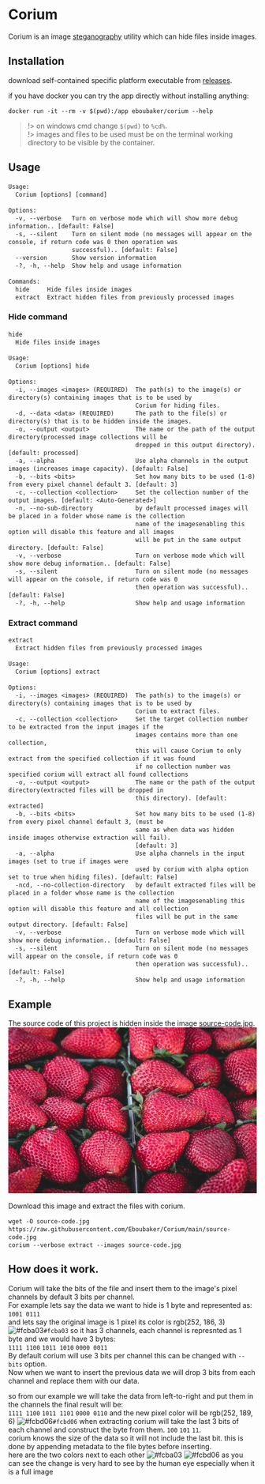 ﻿# Corium
Corium is an image [steganography](https://en.wikipedia.org/wiki/Steganography) utility which can hide files inside
images.

## Installation

download self-contained specific platform executable from [releases](https://github.com/Eboubaker/Corium/releases).

if you have docker you can try the app directly without installing anything:
```
docker run -it --rm -v $(pwd):/app eboubaker/corium --help
```
> !> on windows cmd change `$(pwd)` to `%cd%`.  
> !> images and files to be used must be on the terminal working directory to be visible by the container.
## Usage

```
Usage:
  Corium [options] [command]

Options:
  -v, --verbose   Turn on verbose mode which will show more debug information.. [default: False]
  -s, --silent    Turn on silent mode (no messages will appear on the console, if return code was 0 then operation was
                  successful).. [default: False]
  --version       Show version information
  -?, -h, --help  Show help and usage information

Commands:
  hide     Hide files inside images
  extract  Extract hidden files from previously processed images
```

### Hide command

```
hide
  Hide files inside images

Usage:
  Corium [options] hide

Options:
  -i, --images <images> (REQUIRED)  The path(s) to the image(s) or directory(s) containing images that is to be used by
                                    Corium for hiding files.
  -d, --data <data> (REQUIRED)      The path to the file(s) or directory(s) that is to be hidden inside the images.
  -o, --output <output>             The name or the path of the output directory(processed image collections will be
                                    dropped in this output directory). [default: processed]
  -a, --alpha                       Use alpha channels in the output images (increases image capacity). [default: False]
  -b, --bits <bits>                 Set how many bits to be used (1-8) from every pixel channel default 3. [default: 3]
  -c, --collection <collection>     Set the collection number of the output images. [default: <Auto-Generated>]
  -n, --no-sub-directory            by default processed images will be placed in a folder whose name is the collection
                                    name of the imagesenabling this option will disable this feature and all images
                                    will be put in the same output directory. [default: False]
  -v, --verbose                     Turn on verbose mode which will show more debug information.. [default: False]
  -s, --silent                      Turn on silent mode (no messages will appear on the console, if return code was 0
                                    then operation was successful).. [default: False]
  -?, -h, --help                    Show help and usage information

```

### Extract command

```
extract
  Extract hidden files from previously processed images

Usage:
  Corium [options] extract

Options:
  -i, --images <images> (REQUIRED)  The path(s) to the image(s) or directory(s) containing images that is to be used by
                                    Corium to extract files.
  -c, --collection <collection>     Set the target collection number to be extracted from the input images if the
                                    images contains more than one collection,
                                    this will cause Corium to only extract from the specified collection if it was found
                                    if no collection number was specified corium will extract all found collections
  -o, --output <output>             The name or the path of the output directory(extracted files will be dropped in
                                    this directory). [default: extracted]
  -b, --bits <bits>                 Set how many bits to be used (1-8) from every pixel channel default 3, (must be
                                    same as when data was hidden inside images otherwise extraction will fail).
                                    [default: 3]
  -a, --alpha                       Use alpha channels in the input images (set to true if images were
                                    used by corium with alpha option set to true when hiding files). [default: False]
  -ncd, --no-collection-directory   by default extracted files will be placed in a folder whose name is the collection
                                    name of the imagesenabling this option will disable this feature and all collection
                                    files will be put in the same output directory. [default: False]
  -v, --verbose                     Turn on verbose mode which will show more debug information.. [default: False]
  -s, --silent                      Turn on silent mode (no messages will appear on the console, if return code was 0
                                    then operation was successful).. [default: False]
  -?, -h, --help                    Show help and usage information

```

## Example

The source code of this project is hidden inside the
image [source-code.jpg](https://raw.githubusercontent.com/Eboubaker/Corium/main/source-code.jpg).
![source-code](https://raw.githubusercontent.com/Eboubaker/Corium/main/source-code.jpg)

Download this image and extract the files with corium.

```
wget -O source-code.jpg https://raw.githubusercontent.com/Eboubaker/Corium/main/source-code.jpg
corium --verbose extract --images source-code.jpg
```

## How does it work.
Corium will take the bits of the file and insert them to the image's pixel channels by default 3 bits per channel.  
For example lets say the data we want to hide is 1 byte and represented as:   
`1001 0111`   
and lets say the original image is 1 pixel its color is rgb(252, 186, 3) ![#fcba03](https://img.shields.io/static/v1?label=&color=fcba03&message=+)`#fcba03` so it has 3 channels, each channel is represnted as 1 byte and we would have 3 bytes:  
`1111 1100` `1011 1010` `0000 0011`  
By default corium will use 3 bits per channel this can be changed with `--bits` option.  
Now when we want to insert the previous data we will drop 3 bits from each channel and replace them with our data.

so from our example we will take the data from left-to-right and put them in the channels the final result will be:   
`1111 1100` `1011 1101` `0000 0110` and the new pixel color will be rgb(252, 189, 6) ![#fcbd06](https://img.shields.io/static/v1?label=&color=fcbd06&message=+)`#fcbd06`
when extracting corium will take the last 3 bits of each channel and construct the byte from them. `100` `101` `11`.  
corium knows the size of the data so it will not include the last bit. this is done by appending metadata to the file bytes before inserting.  
here are the two colors next to each other ![#fcba03](https://img.shields.io/static/v1?label=&color=fcba03&message=+) ![#fcbd06](https://img.shields.io/static/v1?label=&color=fcbd06&message=+) as you can see the change is very hard to see by the human eye especially when it is a full image

  

